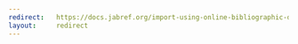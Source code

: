 ```yaml
---
redirect:   https://docs.jabref.org/import-using-online-bibliographic-database/ieeexplore
layout:     redirect
---
```

